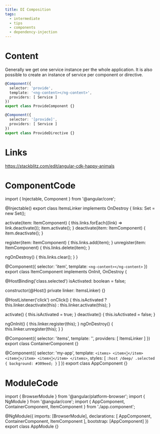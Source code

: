```yaml
---
title: DI Composition
tags:
  - intermediate
  - tips
  - components
  - dependency-injection
---
```


# Content
Generally we get one service instance per the whole application. 
It is also possible to create an instance of service per component or directive. 

```typescript
@Component({
  selector: 'provide',
  template: '<ng-content></ng-content>',
  providers: [ Service ]
})
export class ProvideComponent {}
```

```typescript
@Component({
  selector: '[provide]',
  providers: [ Service ]
})
export class ProvideDirective {}
```

# Links
https://stackblitz.com/edit/angular-cdk-happy-animals

# ComponentCode
import { Injectable, Component } from '@angular/core';

@Injectable()
export class ItemsLinker implements OnDestroy {
  links: Set<ItemComponent> = new Set();

  activate(item: ItemComponent) {
    this.links.forEach((link) => link.deactivate());
    item.activate();
  }
  deactivate(item: ItemComponent) {
    item.deactivate();
  }

  register(item: ItemComponent) {
    this.links.add(item);
  }
  unregister(item: ItemComponent) {
    this.links.delete(item);
  }

  ngOnDestroy() {
    this.links.clear();
  }
}

@Component({
  selector: 'item',
  template: `
    <ng-content></ng-content>
  `
})
export class ItemComponent implements OnInit, OnDestroy {

  @HostBinding('class.selected') isActivated: boolean = false;

  constructor(@Host() private linker: ItemsLinker) {}

  @HostListener('click') onClick() {
    this.isActivated
      ? this.linker.deactivate(this)
      : this.linker.activate(this);
  }

  activate() {
    this.isActivated = true;
  }
  deactivate() {
    this.isActivated = false;
  }

  ngOnInit() {
    this.linker.register(this);
  }
  ngOnDestroy() {
    this.linker.unregister(this);
  }
}

@Component({
  selector: 'items',
  template: '<ng-content></ng-content>',
  providers: [ ItemsLinker ]
})
export class ContainerComponent {}

@Component({
  selector: 'my-app',
  template: `
    <items>
      <item>🦊</item>
      <item>🦄</item>
      <item>🐉</item>
    </items>
  `,
  styles: [
    `
      :host /deep/ .selected {
        background: #309eed;
      }
    `
  ]
})
export class AppComponent {}

# ModuleCode
import { BrowserModule } from '@angular/platform-browser';
import { NgModule } from '@angular/core';
import { AppComponent, ContainerComponent, ItemComponent } from './app.component';

@NgModule({
  imports: [BrowserModule],
  declarations: [
    AppComponent,
    ContainerComponent,
    ItemComponent
  ],
  bootstrap: [AppComponent]
})
export class AppModule {}
